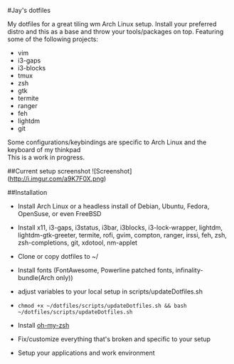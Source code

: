 #Jay's dotfiles
  

My dotfiles for a great tiling wm Arch Linux setup. Install your preferred distro and this as a base and throw your tools/packages on top.
Featuring some of the following projects:  
* vim
* i3-gaps
* i3-blocks
* tmux
* zsh
* gtk
* termite
* ranger
* feh
* lightdm
* git

Some configurations/keybindings are specific to Arch Linux and the keyboard of my thinkpad  
This is a work in progress.  

##Current setup screenshot
![Screenshot] (http://i.imgur.com/a9K7F0X.png)

##Installation
  * Install Arch Linux or a headless install of Debian, Ubuntu, Fedora, OpenSuse, or even FreeBSD
  
  * Install x11, i3-gaps, i3status, i3bar, i3blocks, i3-lock-wrapper, lightdm, lightdm-gtk-greeter, termite, rofi, gvim, compton, ranger, irssi, feh, zsh, zsh-completions, git, xdotool, nm-applet

  * Clone or copy dotfiles to ~/

  * Install fonts (FontAwesome, Powerline patched fonts, infinality-bundle(Arch only))

  * adjust variables to your local setup in scripts/updateDotfiles.sh

  * `chmod +x ~/dotfiles/scripts/updateDotfiles.sh && bash ~/dotfiles/scripts/updateDotfiles.sh`

  * Install [oh-my-zsh](https://github.com/robbyrussell/oh-my-zsh)

  * Fix/customize everything that's broken and specific to your setup
  
  * Setup your applications and work environment
